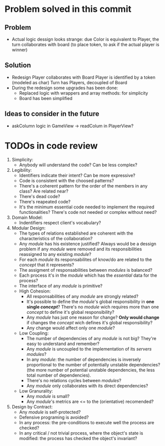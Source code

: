 # Problem solved in this commit

## Problem
- Actual logic dessign looks strange: due Color is equivalent to Player, the turn collaborates with board (to place token, to ask if the actual player is winner)

## Solution
- Redesign
    Player collaborates with Board
    Player is identified by a token (modeled as char)
    Turn has Players, decoupled of Board
- During the redesign some upgrades has been done:
    * Replaced logic with wrappers and array methods: for simplicity
    * Board has been simplified

## Ideas to consider in the future
- askColumn logic in GameView -> readColum in PlayerView?

# TODOs in code review
1. Simplicity:
    - Anybody will understand the code? Can be less complex?
2. Legibility:
    - Identifiers indicate their intent? Can be more expressive?
    - Code is consistent with the choosed patterns?
    - There's a coherent pattern for the order of the members in any class? Are related near?
    - There's dead code?
    - There's reapeated code?
    - It's the minimum essential code needed to implement the required functionalities? There's code not needed or complex without need?
4. Domain Model:
    - Indentifiers respect client's vocabulary?    
5. Modular Design:
    - The types of relations established are coherent with the characteristics of the collaboration?
    - Any *module* has his existence justified? Always would be a dessign problem if any *module* were removed and its responsibilities reassigned to any existing *module*?
    - For each *module* its responsabilites of know/do are related to the *concept* that it represents? 
    - The assigment of responsabilities between *modules* is balanced?
    - Each process it's in the *module* which has the *essential* data for the process?
    - The interface of any *module* is primitive?
    - High Cohesion:
        - All responsabilities of any *module* are strongly related?
        - It's possible to define the *module*'s global responsibility in **one single *concept***? There's no *module* wich requires more than one *concept* to define it's global responsibility?
        - Any *module* has just one reason for change? **Only would change** if changes the *concept* wich defines it's global responsibility?
        - Any change would affect only one *module*?    
    - Low Coupling:
        - The number of dependencies of any *module* is not big? They're easy to understand and remember?
        - Any *module* is uncoupled to the implementation of its *servers modules*? 
        - In any *module*: the number of dependencies is inversely proportional to the number of potentially unstable dependencies? (the more number of potential unstable dependencies, the less total number of dependencies).
        - There's no relations cycles between *modules*?
        - Any *module* only collaborates with its direct dependencies?
    - Low Granurality:
        - Any *module* is small?
        - Any *module*'s metrics are <= to the (orientative) recomended?
6. Design by Contract:
    - Any *module* is self-protected?
    - Defensive programing is avoided?
    - In any process: the pre-conditions to execute well the process are checked?
    - In any critical / not trivial process, where the object's state is modified: the process has checked the object's invariant?